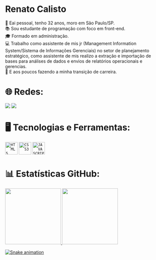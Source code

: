 # Renato Calisto
👋 Eai pessoal, tenho 32 anos, moro em São Paulo/SP. <br> 📚 Sou estudante de programação com foco em front-end.<br> 🎓 Formado em administração. <br> 💻 Trabalho como assistente de mis jr (Management Information System/Sistema de Informações Gerenciais) no setor de planejamento estratégico, como assistente de mis realizo a extração e importação de bases para análises de dados e envios de relatórios operacionais e gerencias. <br> 🚀 E aos poucos fazendo a minha transição de carreira.<br> 

# 🌐 Redes:
<a href="https://www.linkedin.com/in/renatocalisto/" target="_blank"><img src="https://img.shields.io/badge/-LinkedIn-%230077B5?style=for-the-badge&logo=linkedin&logoColor=white" target="_blank"></a> 
<a href = "mailto:renato.calistocs@gmail.com"><img src="https://img.shields.io/badge/-Gmail-%23333?style=for-the-badge&logo=gmail&logoColor=white" target="_blank"></a>

# 🖥️ Tecnologias e Ferramentas: 
<code><img width="40px" src="https://cdn.jsdelivr.net/gh/devicons/devicon/icons/html5/html5-original-wordmark.svg" title = "HTML5"/></code>
<code><img width="40px" src="https://cdn.jsdelivr.net/gh/devicons/devicon/icons/css3/css3-original-wordmark.svg" title = "CSS3"/></code>
<code><img width="40px" src="https://cdn.jsdelivr.net/gh/devicons/devicon/icons/javascript/javascript-original.svg" title = "JAVASCRIPT"/></code>


# 📊 Estatísticas GitHub:
<div>
<a href="https://github.com/RenatoCCS">
<img height="180em" src="https://github-readme-stats.vercel.app/api/top-langs/?username=RenatoCCS&layout=compact&langs_count=7&theme=tokyonight"/>
<img height="180em" src="https://github-readme-stats.vercel.app/api?username=RenatoCCS&show_icons=true&theme=tokyonight&include_all_commits=true&count_private=true"/>
</div>

![Snake animation](https://github.com/RenatoCCS/RenatoCCS/blob/output/github-contribution-grid-snake.svg)
